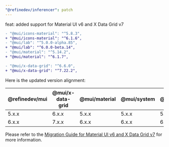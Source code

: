 ```yaml
---
"@refinedev/inferencer": patch
---
```


feat: added support for Material UI v6 and X Data Grid v7

```diff
- "@mui/icons-material": "^5.8.3",
+ "@mui/icons-material": "^6.1.6",
- "@mui/lab": "^5.0.0-alpha.85",
+ "@mui/lab": "^6.0.0-beta.14",
- "@mui/material": "^5.14.2",
+ "@mui/material": "^6.1.7",

- "@mui/x-data-grid": "^6.6.0",
+ "@mui/x-data-grid": "^7.22.2",
```

Here is the updated version alignment:

| @refinedev/mui | @mui/x-data-grid | @mui/material | @mui/system | @mui/lab | @mui/icons-material | @refinedev/inferencer |
| -------------- | ---------------- | ------------- | ----------- | -------- | ------------------- | --------------------- |
| 5.x.x          | 6.x.x            | 5.x.x         | 5.x.x       | 5.x.x    | 5.x.x               | 4.x.x                 |
| 6.x.x          | 7.x.x            | 6.x.x         | 6.x.x       | 6.x.x    | 6.x.x               | 5.x.x                 |

Please refer to the [Migration Guide for Material UI v6 and X Data Grid v7](https://refine.dev/docs/ui-integrations/material-ui/migration-guide/material-ui-v5-to-v6) for more information.
